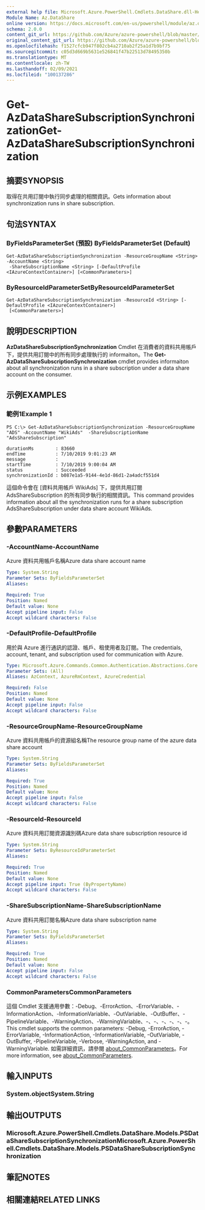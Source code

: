 ```yaml
---
external help file: Microsoft.Azure.PowerShell.Cmdlets.DataShare.dll-Help.xml
Module Name: Az.DataShare
online version: https://docs.microsoft.com/en-us/powershell/module/az.datashare/get-azdatasharesubscriptionsynchronization
schema: 2.0.0
content_git_url: https://github.com/Azure/azure-powershell/blob/master/src/DataShare/DataShare/help/Get-AzDataShareSubscriptionSynchronization.md
original_content_git_url: https://github.com/Azure/azure-powershell/blob/master/src/DataShare/DataShare/help/Get-AzDataShareSubscriptionSynchronization.md
ms.openlocfilehash: f1527cfcb947f802cb4a2710ab2f25a1d7b9bf75
ms.sourcegitcommit: c05d3d669b5631e526841f47b22513d78495350b
ms.translationtype: MT
ms.contentlocale: zh-TW
ms.lasthandoff: 02/09/2021
ms.locfileid: "100137286"
---
```

# <span data-ttu-id="9822e-101">Get-AzDataShareSubscriptionSynchronization</span><span class="sxs-lookup"><span data-stu-id="9822e-101">Get-AzDataShareSubscriptionSynchronization</span></span>

## <span data-ttu-id="9822e-102">摘要</span><span class="sxs-lookup"><span data-stu-id="9822e-102">SYNOPSIS</span></span>
<span data-ttu-id="9822e-103">取得在共用訂閱中執行同步處理的相關資訊。</span><span class="sxs-lookup"><span data-stu-id="9822e-103">Gets information about synchronization runs in share subscription.</span></span>

## <span data-ttu-id="9822e-104">句法</span><span class="sxs-lookup"><span data-stu-id="9822e-104">SYNTAX</span></span>

### <span data-ttu-id="9822e-105">ByFieldsParameterSet (預設) </span><span class="sxs-lookup"><span data-stu-id="9822e-105">ByFieldsParameterSet (Default)</span></span>
```
Get-AzDataShareSubscriptionSynchronization -ResourceGroupName <String> -AccountName <String>
 -ShareSubscriptionName <String> [-DefaultProfile <IAzureContextContainer>] [<CommonParameters>]
```

### <span data-ttu-id="9822e-106">ByResourceIdParameterSet</span><span class="sxs-lookup"><span data-stu-id="9822e-106">ByResourceIdParameterSet</span></span>
```
Get-AzDataShareSubscriptionSynchronization -ResourceId <String> [-DefaultProfile <IAzureContextContainer>]
 [<CommonParameters>]
```

## <span data-ttu-id="9822e-107">說明</span><span class="sxs-lookup"><span data-stu-id="9822e-107">DESCRIPTION</span></span>
<span data-ttu-id="9822e-108">**AzDataShareSubscriptionSynchronization** Cmdlet 在消費者的資料共用帳戶下，提供共用訂閱中的所有同步處理執行的 informaiton。</span><span class="sxs-lookup"><span data-stu-id="9822e-108">The **Get-AzDataShareSubscriptionSynchronization** cmdlet provides informaiton about all synchronization runs in a share subscription under a data share account on the consumer.</span></span>

## <span data-ttu-id="9822e-109">示例</span><span class="sxs-lookup"><span data-stu-id="9822e-109">EXAMPLES</span></span>

### <span data-ttu-id="9822e-110">範例1</span><span class="sxs-lookup"><span data-stu-id="9822e-110">Example 1</span></span>
```
PS C:\> Get-AzDataShareSubscriptionSynchronization -ResourceGroupName "ADS" -AccountName "WikiAds"  -ShareSubscriptionName "AdsShareSubscription"

durationMs        : 83660
endTime           : 7/10/2019 9:01:23 AM
message           :
startTime         : 7/10/2019 9:00:04 AM
status            : Succeeded
synchronizationId : b087e1a5-9144-4e1d-86d1-2a4adcf551d4
```

<span data-ttu-id="9822e-111">這個命令會在 [資料共用帳戶 WikiAds] 下，提供共用訂閱 AdsShareSubscription 的所有同步執行的相關資訊。</span><span class="sxs-lookup"><span data-stu-id="9822e-111">This command provides information about all the synchronization runs for a share subscription AdsShareSubscription under data share account WikiAds.</span></span>

## <span data-ttu-id="9822e-112">參數</span><span class="sxs-lookup"><span data-stu-id="9822e-112">PARAMETERS</span></span>

### <span data-ttu-id="9822e-113">-AccountName</span><span class="sxs-lookup"><span data-stu-id="9822e-113">-AccountName</span></span>
<span data-ttu-id="9822e-114">Azure 資料共用帳戶名稱</span><span class="sxs-lookup"><span data-stu-id="9822e-114">Azure data share account name</span></span>

```yaml
Type: System.String
Parameter Sets: ByFieldsParameterSet
Aliases:

Required: True
Position: Named
Default value: None
Accept pipeline input: False
Accept wildcard characters: False
```

### <span data-ttu-id="9822e-115">-DefaultProfile</span><span class="sxs-lookup"><span data-stu-id="9822e-115">-DefaultProfile</span></span>
<span data-ttu-id="9822e-116">用於與 Azure 進行通訊的認證、帳戶、租使用者及訂閱。</span><span class="sxs-lookup"><span data-stu-id="9822e-116">The credentials, account, tenant, and subscription used for communication with Azure.</span></span>

```yaml
Type: Microsoft.Azure.Commands.Common.Authentication.Abstractions.Core.IAzureContextContainer
Parameter Sets: (All)
Aliases: AzContext, AzureRmContext, AzureCredential

Required: False
Position: Named
Default value: None
Accept pipeline input: False
Accept wildcard characters: False
```

### <span data-ttu-id="9822e-117">-ResourceGroupName</span><span class="sxs-lookup"><span data-stu-id="9822e-117">-ResourceGroupName</span></span>
<span data-ttu-id="9822e-118">Azure 資料共用帳戶的資源組名稱</span><span class="sxs-lookup"><span data-stu-id="9822e-118">The resource group name of the azure data share account</span></span>

```yaml
Type: System.String
Parameter Sets: ByFieldsParameterSet
Aliases:

Required: True
Position: Named
Default value: None
Accept pipeline input: False
Accept wildcard characters: False
```

### <span data-ttu-id="9822e-119">-ResourceId</span><span class="sxs-lookup"><span data-stu-id="9822e-119">-ResourceId</span></span>
<span data-ttu-id="9822e-120">Azure 資料共用訂閱資源識別碼</span><span class="sxs-lookup"><span data-stu-id="9822e-120">Azure data share subscription resource id</span></span>

```yaml
Type: System.String
Parameter Sets: ByResourceIdParameterSet
Aliases:

Required: True
Position: Named
Default value: None
Accept pipeline input: True (ByPropertyName)
Accept wildcard characters: False
```

### <span data-ttu-id="9822e-121">-ShareSubscriptionName</span><span class="sxs-lookup"><span data-stu-id="9822e-121">-ShareSubscriptionName</span></span>
<span data-ttu-id="9822e-122">Azure 資料共用訂閱名稱</span><span class="sxs-lookup"><span data-stu-id="9822e-122">Azure data share subscription name</span></span>

```yaml
Type: System.String
Parameter Sets: ByFieldsParameterSet
Aliases:

Required: True
Position: Named
Default value: None
Accept pipeline input: False
Accept wildcard characters: False
```

### <span data-ttu-id="9822e-123">CommonParameters</span><span class="sxs-lookup"><span data-stu-id="9822e-123">CommonParameters</span></span>
<span data-ttu-id="9822e-124">這個 Cmdlet 支援通用參數：-Debug、-ErrorAction、-ErrorVariable、-InformationAction、-InformationVariable、-OutVariable、-OutBuffer、-PipelineVariable、-WarningAction、-WarningVariable、-、-、-、-、-、-。</span><span class="sxs-lookup"><span data-stu-id="9822e-124">This cmdlet supports the common parameters: -Debug, -ErrorAction, -ErrorVariable, -InformationAction, -InformationVariable, -OutVariable, -OutBuffer, -PipelineVariable, -Verbose, -WarningAction, and -WarningVariable.</span></span> <span data-ttu-id="9822e-125">如需詳細資訊，請參閱 [about_CommonParameters](http://go.microsoft.com/fwlink/?LinkID=113216)。</span><span class="sxs-lookup"><span data-stu-id="9822e-125">For more information, see [about_CommonParameters](http://go.microsoft.com/fwlink/?LinkID=113216).</span></span>

## <span data-ttu-id="9822e-126">輸入</span><span class="sxs-lookup"><span data-stu-id="9822e-126">INPUTS</span></span>

### <span data-ttu-id="9822e-127">System.object</span><span class="sxs-lookup"><span data-stu-id="9822e-127">System.String</span></span>

## <span data-ttu-id="9822e-128">輸出</span><span class="sxs-lookup"><span data-stu-id="9822e-128">OUTPUTS</span></span>

### <span data-ttu-id="9822e-129">Microsoft.Azure.PowerShell.Cmdlets.DataShare.Models.PSDataShareSubscriptionSynchronization</span><span class="sxs-lookup"><span data-stu-id="9822e-129">Microsoft.Azure.PowerShell.Cmdlets.DataShare.Models.PSDataShareSubscriptionSynchronization</span></span>

## <span data-ttu-id="9822e-130">筆記</span><span class="sxs-lookup"><span data-stu-id="9822e-130">NOTES</span></span>

## <span data-ttu-id="9822e-131">相關連結</span><span class="sxs-lookup"><span data-stu-id="9822e-131">RELATED LINKS</span></span>

